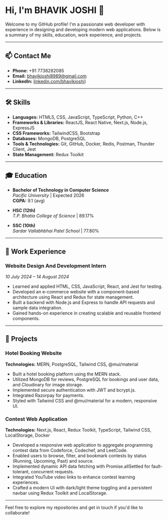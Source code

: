 # Hi, I'm BHAVIK JOSHI 👋

Welcome to my GitHub profile! I'm a passionate web developer with experience in designing and developing modern web applications. Below is a summary of my skills, education, work experience, and projects.

---

## 📫 Contact Me

- **Phone:** +91 7738282085
- **Email:** [bhavikjoshi8989@gmail.com](mailto:bhavikjoshi8989@gmail.com)
- **LinkedIn:** [linkedin.com/bhavikjoshi](https://www.linkedin.com/in/bhavik-joshi-0b0636261/))

---

## 🛠 Skills

- **Languages:** HTML5, CSS, JavaScript, TypeScript, Python, C++
- **Frameworks & Libraries:** ReactJS, React Native, Next.js, Node.js, ExpressJS
- **CSS Frameworks:** TailwindCSS, Bootstrap
- **Databases:** MongoDB, PostgreSQL
- **Tools & Technologies:** Git, GitHub, Docker, Redis, Postman, Thunder Client, Jest
- **State Management:** Redux Toolkit

---

## 🎓 Education

- **Bachelor of Technology in Computer Science**  
  *Pacific University* | Expected 2026  
  **CGPA:** 9.1 (avg)

- **HSC (12th)**  
  *T.P. Bhatia College of Science* | 89.17%

- **SSC (10th)**  
  *Sardar Vallabhbhai Patel School* | 77.80%

---

## 💼 Work Experience

### Website Design And Development Intern
*10 July 2024 – 14 August 2024*

- Learned and applied HTML, CSS, JavaScript, React, and Jest for testing.
- Developed an e-commerce website with a component-based architecture using React and Redux for state management.
- Built a backend with Node.js and Express to handle API requests and sample data integration.
- Gained hands-on experience in creating scalable and reusable frontend components.

---

## 🚀 Projects

### Hotel Booking Website
**Technologies:** MERN, PostgreSQL, Tailwind CSS, @mui/material

- Built a hotel booking platform using the MERN stack.
- Utilized MongoDB for reviews, PostgreSQL for bookings and user data, and Cloudinary for image storage.
- Implemented secure authentication with JWT and bcrypt.js.
- Integrated Razorpay for payments.
- Styled with Tailwind CSS and @mui/material for a modern, responsive UI.

### Contest Web Application
**Technologies:** Next.js, React, Redux Toolkit, TypeScript, Tailwind CSS, LocalStorage, Docker

- Developed a responsive web application to aggregate programming contest data from Codeforce, Codechef, and LeetCode.
- Enabled users to browse, filter, and bookmark contests by status (Running, Upcoming, Past) and source.
- Implemented dynamic API data fetching with Promise.allSettled for fault-tolerant, concurrent requests.
- Integrated YouTube video links to enhance contest learning experiences.
- Crafted a modern UI with dark/light theme toggling and a persistent navbar using Redux Toolkit and LocalStorage.

---

Feel free to explore my repositories and get in touch if you'd like to collaborate!

